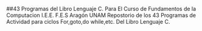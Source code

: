 ##43 Programas del Libro Lenguaje C. Para El Curso de Fundamentos de la Computacion I.E.E. F.E.S Aragón UNAM
Repostorio de los 43 Programas de Actividad para ciclos For,goto,do while,etc. Del Libro Lenguaje C.
